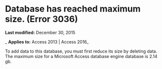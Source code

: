 
# Database has reached maximum size. (Error 3036)

 **Last modified:** December 30, 2015

 _ **Applies to:** Access 2013 | Access 2016_

To add data to this database, you must first reduce its size by deleting data. The maximum size for a Microsoft Access database engine database is 2.14 gb.


